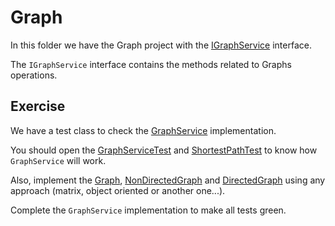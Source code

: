 # Graph

In this folder we have the Graph project with the [IGraphService](src/main/java/br/com/gomide/graph/service/IGraphService.java) interface.

The `IGraphService` interface contains the methods related to Graphs operations. 

## Exercise

We have a test class to check the [GraphService](src/main/java/br/com/gomide/graph/service/GraphService.java) implementation.

You should open the [GraphServiceTest](src/test/java/br/com/gomide/graph/service/GraphServiceTest.java) and [ShortestPathTest](src/test/java/br/com/gomide/graph/service/ShortestPathTest.java) to know how `GraphService` will work.

Also, implement the [Graph](src/main/java/br/com/gomide/graph/model/Graph.java), [NonDirectedGraph](src/main/java/br/com/gomide/graph/model/NonDirectedGraph.java) and [DirectedGraph](src/main/java/br/com/gomide/graph/model/DirectedGraph.java) using any approach (matrix, object oriented or another one...).

Complete the `GraphService` implementation to make all tests green.